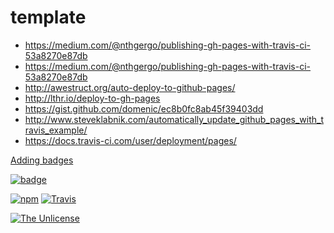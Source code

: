 # template

- https://medium.com/@nthgergo/publishing-gh-pages-with-travis-ci-53a8270e87db
- https://medium.com/@nthgergo/publishing-gh-pages-with-travis-ci-53a8270e87db
- http://awestruct.org/auto-deploy-to-github-pages/
- http://lthr.io/deploy-to-gh-pages
- https://gist.github.com/domenic/ec8b0fc8ab45f39403dd
- http://www.steveklabnik.com/automatically_update_github_pages_with_travis_example/
- https://docs.travis-ci.com/user/deployment/pages/


[Adding badges](https://egghead.io/lessons/javascript-how-to-write-a-javascript-library-adding-badges-to-your-readme)

[![badge](https://img.shields.io/badge/badge-shields.io-brightgreen.svg)](https://shields.io/)

[![npm](https://img.shields.io/npm/v/npm.svg)]()
[![Travis](https://img.shields.io/travis/ZebNoid/template.svg)](https://travis-ci.org/ZebNoid/template)

[![The Unlicense](https://img.shields.io/badge/license-The_Unlicense-blue.svg)](http://unlicense.org)
